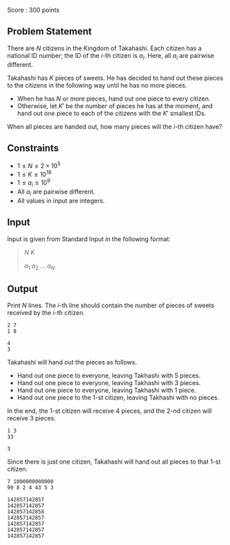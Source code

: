 Score : $300$ points

## Problem Statement

There are $N$ citizens in the Kingdom of Takahashi. Each citizen has a national ID number; the ID of the $i$-th citizen is $a_i$. Here, all $a_i$ are pairwise different.

Takahashi has $K$ pieces of sweets. He has decided to hand out these pieces to the citizens in the following way until he has no more pieces.

- When he has $N$ or more pieces, hand out one piece to every citizen.
- Otherwise, let $K'$ be the number of pieces he has at the moment, and hand out one piece to each of the citizens with the $K'$ smallest IDs.

When all pieces are handed out, how many pieces will the $i$-th citizen have?

## Constraints

- $1 \leq N \leq 2 \times 10^5$
- $1 \leq K \leq 10^{18}$
- $1 \leq a_i \leq 10^9$
- All $a_i$ are pairwise different.
- All values in input are integers.

## Input

Input is given from Standard Input in the following format:

> $N$ $K$
> 
> $a_1$ $a_2$ $\ldots$ $a_N$

## Output

Print $N$ lines. The $i$-th line should contain the number of pieces of sweets received by the $i$-th citizen.

```input1
2 7
1 8
```

```output1
4
3
```

Takahashi will hand out the pieces as follows.

- Hand out one piece to everyone, leaving Takhashi with $5$ pieces.
- Hand out one piece to everyone, leaving Takhashi with $3$ pieces.
- Hand out one piece to everyone, leaving Takhashi with $1$ piece.
- Hand out one piece to the $1$-st citizen, leaving Takhashi with no pieces.

In the end, the $1$-st citizen will receive $4$ pieces, and the $2$-nd citizen will receive $3$ pieces.

```input2
1 3
33
```

```output2
3
```

Since there is just one citizen, Takahashi will hand out all pieces to that $1$-st citizen.

```input3
7 1000000000000
99 8 2 4 43 5 3
```

```output3
142857142857
142857142857
142857142858
142857142857
142857142857
142857142857
142857142857
```
